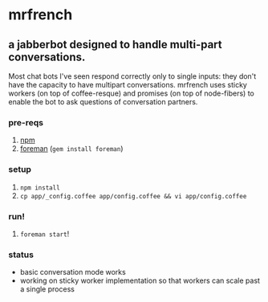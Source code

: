 # mrfrench
## a jabberbot designed to handle multi-part conversations.

Most chat bots I've seen respond correctly only to single inputs: they don't have the capacity to have multipart conversations. 
mrfrench uses sticky workers (on top of coffee-resque) and promises (on top of node-fibers) to enable the bot to ask questions of conversation partners.

### pre-reqs
1. [npm](http://npmjs.org)
1. [foreman](https://github.com/ddollar/foreman) (`gem install foreman`)

### setup
1. `npm install`
1. `cp app/_config.coffee app/config.coffee && vi app/config.coffee`

### run!
1. `foreman start`!

### status

* basic conversation mode works
* working on sticky worker implementation so that workers can scale past a single process